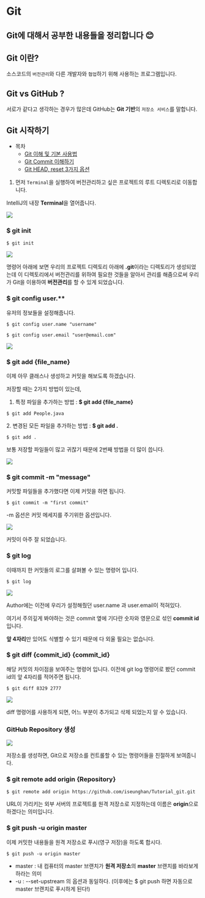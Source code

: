 # Git

## Git에 대해서 공부한 내용들을 정리합니다 😊

## Git 이란?

소스코드의 `버전관리`와 다른 개발자와 `협업`하기 위해 사용하는 프로그램입니다.

## Git vs GitHub ?

서로가 같다고 생각하는 경우가 많은데 GitHub는 **Git 기반**의 `저장소 서비스`를 말합니다.

## Git 시작하기

* 목차
  * [Git 이해 및 기본 사용법](git.md)
  * [Git Commit 이해하기](git-commit.md)
  * [Git HEAD, reset 3가지 옵션](git-head-reset-3.md)

1. 먼저 `Terminal`을 실행하여 버전관리하고 싶은 프로젝트의 루트 디렉토리로 이동합니다.

IntelliJ의 내장 **Terminal**을 열어줍니다.

![](https://blog.kakaocdn.net/dn/cQETkP/btq9OIiueHZ/RW3kQkYgOOmZqZskkGrgc1/img.png)

###

### $ git init

```
$ git init
```

![](https://blog.kakaocdn.net/dn/bZl2vC/btq9Rc4pokU/6MEYH6C9vgASKlSwZyADD1/img.png)

명령어 아래에 보면 우리의 프로젝트 디렉토리 아래에 **.git**이라는 디렉토리가 생성되었는데 이 디렉토리에서 버전관리를 위하여 필요한 것들을 알아서 관리를 해줌으로써 우리가 Git을 이용하여 **버전관리**를 할 수 있게 되었습니다.

###

### $ git config user.\*\*

유저의 정보들을 설정해줍니다.

```
$ git config user.name "username"
```

```
$ git config user.email "user@email.com"
```

![](https://blog.kakaocdn.net/dn/c0bQrR/btq9MEg2RUv/7II3P7SdjD5FIpw8JNOxW1/img.png)

###

### $ git add {file\_name}

이제 아무 클래스나 생성하고 커밋을 해보도록 하겠습니다.

저장할 때는 2가지 방법이 있는데,

1. 특정 파일을 추가하는 방법 : **$ git add {file\_name}**

```
$ git add People.java
```

2\. 변경된 모든 파일을 추가하는 방법 : **$ git add .**

```
$ git add .
```

보통 저장할 파일들이 많고 귀찮기 때문에 2번째 방법을 더 많이 씁니다.

![](https://blog.kakaocdn.net/dn/bof58w/btq9JNkZurJ/MakxE55J1ZVl0PeLkyMDz0/img.png)

### $ git commit -m "message"

커밋할 파일들을 추가했다면 이제 커밋을 하면 됩니다.

```
$ git commit -m "first commit"
```

\-m 옵션은 커밋 메세지를 주기위한 옵션입니다.

![](https://blog.kakaocdn.net/dn/bttMIA/btq9JNSNcCu/zDrGDn8eWlsl9quRrZTPrK/img.png)

커밋이 아주 잘 되었습니다.

###

### $ git log

이때까지 한 커밋들의 로그를 살펴볼 수 있는 명령어 입니다.

```
$ git log
```

![](https://blog.kakaocdn.net/dn/ZbjKr/btq9NQuAFWx/aLnD6TQy7mk9RJOvZqxBJ1/img.png)

Author에는 이전에 우리가 설정해줬던 user.name 과 user.email이 적혀있다.

여기서 주의깊게 봐야하는 것은 commit 옆에 기다란 숫자와 영문으로 섞인 **commit id**입니다.

**앞 4자리**만 있어도 식별할 수 있기 때문에 다 외울 필요는 없습니다.

###

### $ git diff {commit\_id} {commit\_id}

해당 커밋의 차이점을 보여주는 명령어 입니다. 이전에 git log 명령어로 봤던 commit id의 앞 4자리를 적어주면 됩니다.

```
$ git diff 8329 2777
```

![](https://blog.kakaocdn.net/dn/bkE7OJ/btq9O6XZkgN/tMO2kxa18NiC7Vg6lr0ks1/img.png)

diff 명령어를 사용하게 되면, 어느 부분이 추가되고 삭제 되었는지 알 수 있습니다.

###

### GitHub Repository 생성

![](https://blog.kakaocdn.net/dn/rSgCB/btq9NtUirk8/kkKrMelmhESfxzTFkiz661/img.png)

저장소를 생성하면, Git으로 저장소를 컨트롤할 수 있는 명령어들을 친절하게 보여줍니다.

###

### $ git remote add origin {Repository}

```
$ git remote add origin https://github.com/iseunghan/Tutorial_git.git
```

URL이 가리키는 외부 서버의 프로젝트를 원격 저장소로 지정하는데 이름은 **origin**으로 하겠다는 의미입니다.

###

### $ git push -u origin master

이제 커밋한 내용들을 원격 저장소로 푸시(영구 저장)을 하도록 합시다.

```
$ git push -u origin master
```

* master : 내 컴퓨터의 master 브랜치가 **원격 저장소**의 **master** 브랜치를 바라보게 하라는 의미
* \-u : --set-upstream 의 옵션과 동일하다. (이후에는 $ git push 하면 자동으로 master 브랜치로 푸시하게 된다!)
